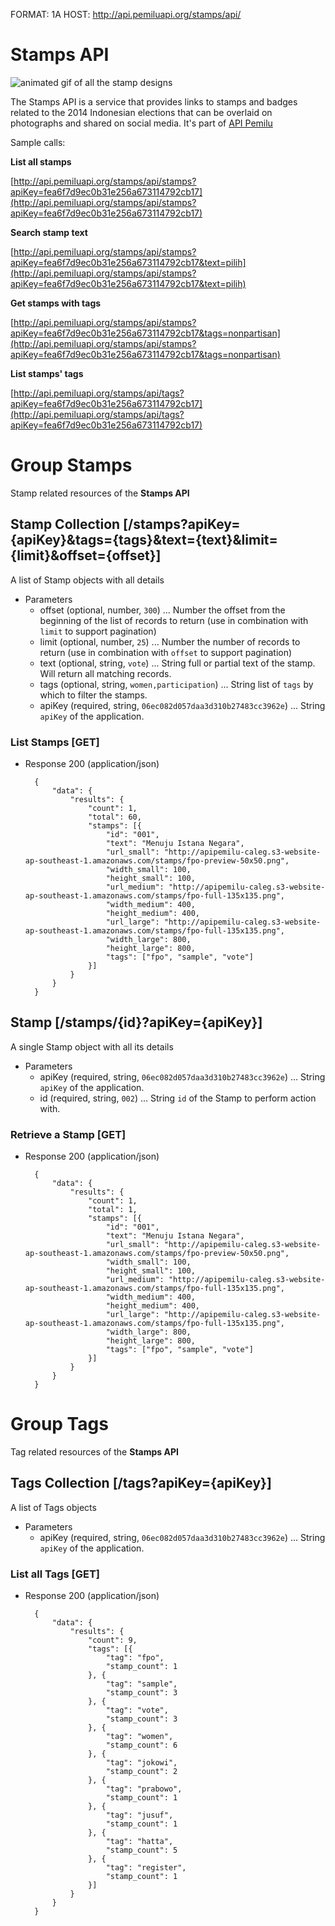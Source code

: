 FORMAT: 1A
HOST: http://api.pemiluapi.org/stamps/api/

# Stamps API
![animated gif of all the stamp designs](http://apipemilu-caleg.s3-website-ap-southeast-1.amazonaws.com/stamps/stamps-animated.gif)

The Stamps API is a service that provides links to stamps and badges related to the 2014 Indonesian elections that can be overlaid on photographs and shared on social media. It's part of [API Pemilu](http://developer.pemiluapi.org/)

Sample calls:

**List all stamps**

[http://api.pemiluapi.org/stamps/api/stamps?apiKey=fea6f7d9ec0b31e256a673114792cb17](http://api.pemiluapi.org/stamps/api/stamps?apiKey=fea6f7d9ec0b31e256a673114792cb17)

**Search stamp text**

[http://api.pemiluapi.org/stamps/api/stamps?apiKey=fea6f7d9ec0b31e256a673114792cb17&text=pilih](http://api.pemiluapi.org/stamps/api/stamps?apiKey=fea6f7d9ec0b31e256a673114792cb17&text=pilih)

**Get stamps with tags**

[http://api.pemiluapi.org/stamps/api/stamps?apiKey=fea6f7d9ec0b31e256a673114792cb17&tags=nonpartisan](http://api.pemiluapi.org/stamps/api/stamps?apiKey=fea6f7d9ec0b31e256a673114792cb17&tags=nonpartisan)

**List stamps' tags**

[http://api.pemiluapi.org/stamps/api/tags?apiKey=fea6f7d9ec0b31e256a673114792cb17](http://api.pemiluapi.org/stamps/api/tags?apiKey=fea6f7d9ec0b31e256a673114792cb17)


# Group Stamps
Stamp related resources of the **Stamps API**

## Stamp Collection [/stamps?apiKey={apiKey}&tags={tags}&text={text}&limit={limit}&offset={offset}]
A list of Stamp objects with all details

+ Parameters
    + offset (optional, number, `300`) ... Number the offset from the beginning of the list of records to return (use in combination with `limit` to support pagination)
    + limit (optional, number, `25`) ... Number the number of records to return (use in combination with `offset` to support pagination)
    + text (optional, string, `vote`) ... String full or partial text of the stamp. Will return all matching records.
    + tags (optional, string, `women,participation`) ... String list of `tags` by which to filter the stamps.
    + apiKey (required, string, `06ec082d057daa3d310b27483cc3962e`) ... String `apiKey` of the application.

### List Stamps [GET]
+ Response 200 (application/json)

        {
            "data": {
                "results": {
                    "count": 1,
                    "total": 60,
                    "stamps": [{
                        "id": "001",
                        "text": "Menuju Istana Negara",
                        "url_small": "http://apipemilu-caleg.s3-website-ap-southeast-1.amazonaws.com/stamps/fpo-preview-50x50.png",
                        "width_small": 100,
                        "height_small": 100,
                        "url_medium": "http://apipemilu-caleg.s3-website-ap-southeast-1.amazonaws.com/stamps/fpo-full-135x135.png",
                        "width_medium": 400,
                        "height_medium": 400,
                        "url_large": "http://apipemilu-caleg.s3-website-ap-southeast-1.amazonaws.com/stamps/fpo-full-135x135.png",
                        "width_large": 800,
                        "height_large": 800,
                        "tags": ["fpo", "sample", "vote"]
                    }]
                }
            }
        }

## Stamp [/stamps/{id}?apiKey={apiKey}]
A single Stamp object with all its details

+ Parameters
    + apiKey (required, string, `06ec082d057daa3d310b27483cc3962e`) ... String `apiKey` of the application.
    + id (required, string, `002`) ... String `id` of the Stamp to perform action with.

### Retrieve a Stamp [GET]
+ Response 200 (application/json)

        {
            "data": {
                "results": {
                    "count": 1,
                    "total": 1,
                    "stamps": [{
                        "id": "001",
                        "text": "Menuju Istana Negara",
                        "url_small": "http://apipemilu-caleg.s3-website-ap-southeast-1.amazonaws.com/stamps/fpo-preview-50x50.png",
                        "width_small": 100,
                        "height_small": 100,
                        "url_medium": "http://apipemilu-caleg.s3-website-ap-southeast-1.amazonaws.com/stamps/fpo-full-135x135.png",
                        "width_medium": 400,
                        "height_medium": 400,
                        "url_large": "http://apipemilu-caleg.s3-website-ap-southeast-1.amazonaws.com/stamps/fpo-full-135x135.png",
                        "width_large": 800,
                        "height_large": 800,
                        "tags": ["fpo", "sample", "vote"]
                    }]
                }
            }
        }

# Group Tags
Tag related resources of the **Stamps API**

## Tags Collection [/tags?apiKey={apiKey}]
A list of Tags objects

+ Parameters
    + apiKey (required, string, `06ec082d057daa3d310b27483cc3962e`) ... String `apiKey` of the application.

### List all Tags [GET]
+ Response 200 (application/json)

        {
            "data": {
                "results": {
                    "count": 9,
                    "tags": [{
                        "tag": "fpo",
                        "stamp_count": 1
                    }, {
                        "tag": "sample",
                        "stamp_count": 3
                    }, {
                        "tag": "vote",
                        "stamp_count": 3
                    }, {
                        "tag": "women",
                        "stamp_count": 6
                    }, {
                        "tag": "jokowi",
                        "stamp_count": 2
                    }, {
                        "tag": "prabowo",
                        "stamp_count": 1
                    }, {
                        "tag": "jusuf",
                        "stamp_count": 1
                    }, {
                        "tag": "hatta",
                        "stamp_count": 5
                    }, {
                        "tag": "register",
                        "stamp_count": 1
                    }]
                }
            }
        }
